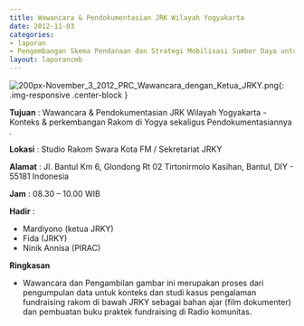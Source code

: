 ```yaml
---
title: Wawancara & Pendokumentasian JRK Wilayah Yogyakarta
date: 2012-11-03
categories:
- laporan
- Pengembangan Skema Pendanaan dan Strategi Mobilisasi Sumber Daya untuk Keberlanjutan Media komunitas di Indonesia
layout: laporancmb
---
```



![200px-November_3_2012_PRC_Wawancara_dengan_Ketua_JRKY.png](/uploads/200px-November_3_2012_PRC_Wawancara_dengan_Ketua_JRKY.png){: .img-responsive .center-block }


**Tujuan** : Wawancara & Pendokumentasian JRK Wilayah Yogyakarta - Konteks & perkembangan Rakom di Yogya sekaligus Pendokumentasiannya . 

**Lokasi** : Studio Rakom Swara Kota FM / Sekretariat JRKY 

**Alamat** : Jl. Bantul Km 6, Glondong Rt 02 Tirtonirmolo Kasihan, Bantul, DIY - 55181 Indonesia 

**Jam** : 08.30 – 10.00 WIB 

**Hadir** :
* Mardiyono (ketua JRKY)
* Fida (JRKY)
* Ninik Annisa (PIRAC)

**Ringkasan**  
* Wawancara dan Pengambilan gambar ini merupakan proses dari pengumpulan data untuk konteks dan studi kasus pengalaman fundraising rakom di bawah JRKY sebagai bahan ajar (film dokumenter) dan pembuatan buku praktek fundraising di Radio komunitas.
